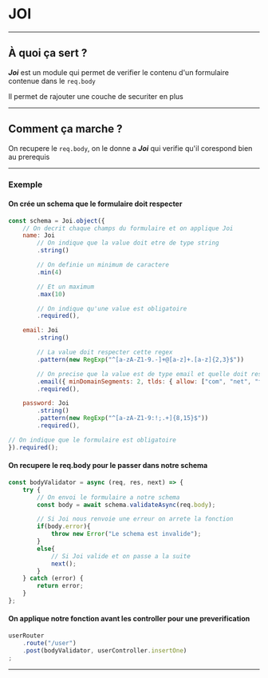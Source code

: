 # JOI

---

## À quoi ça sert ?

***Joi*** est un module qui permet de verifier le contenu d'un formulaire contenue dans le `req.body`

Il permet de rajouter une couche de securiter en plus

---

## Comment ça marche ?

On recupere le `req.body`, on le donne a ***Joi*** qui verifie qu'il corespond bien au prerequis

---

### Exemple

#### On crée un schema que le formulaire doit respecter

```js
const schema = Joi.object({
    // On decrit chaque champs du formulaire et on applique Joi
    name: Joi
        // On indique que la value doit etre de type string
        .string()

        // On definie un minimum de caractere
        .min(4)

        // Et un maximum
        .max(10)

        // On indique qu'une value est obligatoire
        .required(),

    email: Joi
        .string()

        // La value doit respecter cette regex
        .pattern(new RegExp("^[a-zA-Z1-9.-]+@[a-z]+.[a-z]{2,3}$"))

        // On precise que la value est de type email et quelle doit respecter ses conditions
        .email({ minDomainSegments: 2, tlds: { allow: ["com", "net", "fr"] } })
        .required(),

    password: Joi
        .string()
        .pattern(new RegExp("^[a-zA-Z1-9:!;.+]{8,15}$"))
        .required(),

// On indique que le formulaire est obligatoire
}).required();
```

#### On recupere le req.body pour le passer dans notre schema

```js
const bodyValidator = async (req, res, next) => {
    try {
        // On envoi le formulaire a notre schema
        const body = await schema.validateAsync(req.body);

        // Si Joi nous renvoie une erreur on arrete la fonction
        if(body.error){
            throw new Error("Le schema est invalide");
        }
        else{
            // Si Joi valide et on passe a la suite
            next();
        }
    } catch (error) {
        return error;
    }
};
```

#### On applique notre fonction avant les controller pour une preverification

```js
userRouter
    .route("/user")
    .post(bodyValidator, userController.insertOne)
;
```

---
